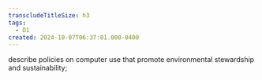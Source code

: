 ```yaml
---
transcludeTitleSize: h3
tags:
  - D1
created: 2024-10-07T06:37:01.000-0400
---
```

describe policies on computer use that promote environmental stewardship and sustainability;